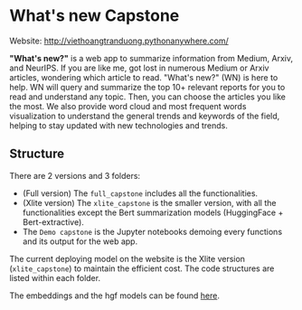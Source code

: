 # What's new Capstone

Website: http://viethoangtranduong.pythonanywhere.com/

**"What's new?"** is a web app to summarize information from Medium, Arxiv, and NeurIPS. If you are like me, got lost in numerous Medium or Arxiv articles, wondering which article to read. "What's new?" (WN) is here to help. WN will query and summarize the top 10+ relevant reports for you to read and understand any topic. Then, you can choose the articles you like the most. We also provide word cloud and most frequent words visualization to understand the general trends and keywords of the field, helping to stay updated with new technologies and trends.

## Structure

There are 2 versions and 3 folders:  
- (Full version) The ```full_capstone``` includes all the functionalities.  
- (Xlite version) The ```xlite_capstone``` is the smaller version, with all the functionalities except the Bert summarization models (HuggingFace + Bert-extractive).  
- The ```Demo capstone``` is the Jupyter notebooks demoing every functions and its output for the web app.

The current deploying model on the website is the Xlite version (```xlite_capstone```) to maintain the efficient cost. The code structures are listed within each folder.  

The embeddings and the hgf models can be found [here](https://drive.google.com/drive/folders/1ifPOnWqUXv2f5NR8nHgdAdUwFQVr-DiO?usp=sharing).

